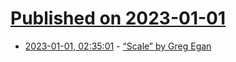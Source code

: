 # [Published on 2023-01-01](index.md)

* [2023-01-01, 02:35:01](https://news.ycombinator.com/item?id=34203012) - [“Scale” by Greg Egan](https://www.gregegan.net/SCALE/SCALE.html)

